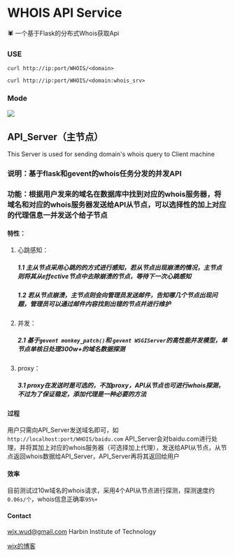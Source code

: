 # WHOIS API Service

🕷 一个基于Flask的分布式Whois获取Api

### USE
```curl http://ip:port/WHOIS/<domain>```

```curl http://ip:port/WHOIS/<domain:whois_srv>```



### Mode

![](https://github.com/WUD-51/WHOIS-API/blob/master/Demo.jpg)

## API_Server（主节点）

This Server is used for sending domain's whois query to Client machine

### 说明：基于flask和gevent的whois任务分发的并发API

### 功能：根据用户发来的域名在数据库中找到对应的whois服务器，将域名和对应的whois服务器发送给API从节点，可以选择性的加上对应的代理信息一并发送个给子节点

#### 特性：
  1. 心跳感知：
      ##### 1.1 主从节点采用心跳的的方式进行感知，若从节点出现崩溃的情况，主节点则将其从effective节点中去除崩溃的节点，等待下一次心跳感知
      ##### 1.2 若从节点崩溃，主节点则会向管理员发送邮件，告知哪几个节点出现问题，管理员可以通过邮件内容找到出错的节点并进行维护
  2. 并发：
      ##### 2.1 基于```gevent monkey_patch()```和 ```gevent WSGIServer```的高性能并发模型，单节点单核日处理300w+的域名数据探测
  3. proxy：
      ##### 3.1 proxy在发送时是可选的，不加proxy，API从节点也可进行whois探测，不过为了保证稳定，添加代理是一种必要的方法
      
#### 过程
  用户只需向API_Server发送域名即可，如
  ```http://localhost:port/WHOIS/baidu.com```
  API_Server会对baidu.com进行处理，并将其加上对应的whois服务器（可选择加上代理），发送给API从节点，从节点返回whois数据给API_Server，API_Server再将其返回给用户
  
#### 效率
   目前测试过10w域名的whois请求，采用4个API从节点进行探测，探测速度约```0.06s/个```，whois信息正确率```95%+```
   
#### Contact
wjx.wud@gmail.com
Harbin Institute of Technology

[wjx的博客](http://www.wudly.cn)

